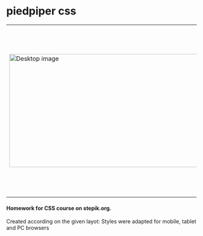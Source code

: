 # piedpiper css 

<table><tr>
<td> <img src="https://i.ibb.co/vPrF3xy/PC.jpg" alt="Desktop image" width="500" height="300"/> </td>
<td> <img src="https://i.ibb.co/KbVCXkP/IMG-7469.png" alt="Mobile image" width="200" height="350"/> </td>
<td> <img src="https://i.ibb.co/nfrqPN2/IMG-7470.png" alt="Mobile image 2" width="200" height="350"/> </td>
<td> <img src="https://i.ibb.co/q0bMRnc/Screenshot-20240110-123800-com-microsoft-emmx.jpg" alt="Tablet version" width="300" height="450"/> </td></tr></table>

#### Homework for CSS course on stepik.org. 
Created according on the given layot:
Styles were adapted for mobile, tablet and PC browsers